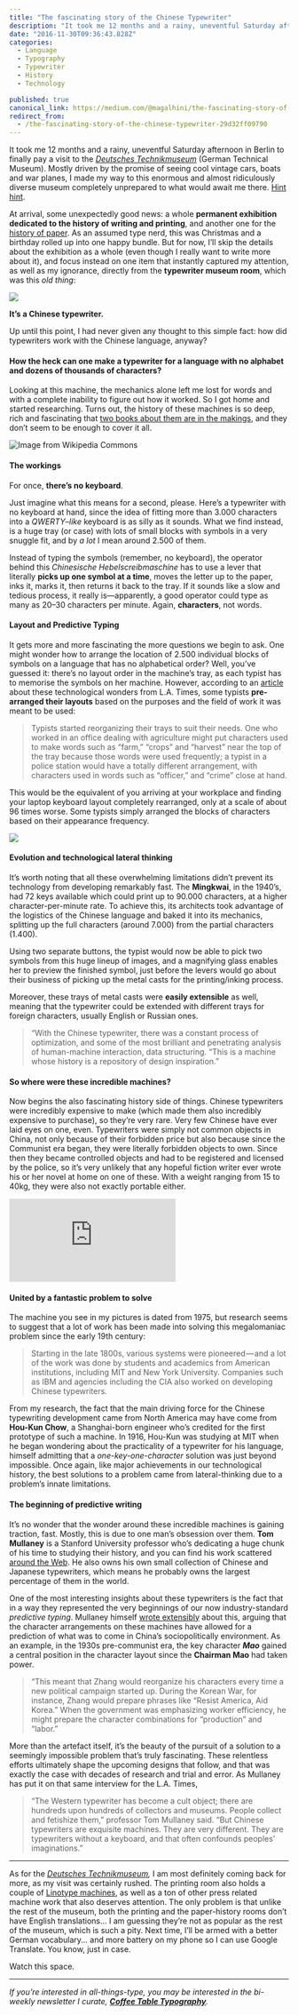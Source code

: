 ```yaml
---
title: "The fascinating story of the Chinese Typewriter"
description: "It took me 12 months and a rainy, uneventful Saturday afternoon in Berlin to finally pay a visit to the Deutsches Technikmuseum (German Technical Museum). Mostly driven by the promise of seeing cool…"
date: "2016-11-30T09:36:43.828Z"
categories: 
  - Language
  - Typography
  - Typewriter
  - History
  - Technology

published: true
canonical_link: https://medium.com/@magalhini/the-fascinating-story-of-the-chinese-typewriter-29d32ff09790
redirect_from:
  - /the-fascinating-story-of-the-chinese-typewriter-29d32ff09790
---
```


It took me 12 months and a rainy, uneventful Saturday afternoon in Berlin to finally pay a visit to the [_Deutsches Technikmuseum_](http://www.sdtb.de/English.122.0.html) (German Technical Museum). Mostly driven by the promise of seeing cool vintage cars, boats and war planes, I made my way to this enormous and almost ridiculously diverse museum completely unprepared to what would await me there. [Hint hint](https://twitter.com/magalhini/status/794967305490956289).

At arrival, some unexpectedly good news: a whole **permanent exhibition dedicated to the history of writing and printing**, and another one for the [history of paper](http://www.sdtb.de/Paper-technology.1255.0.html). As an assumed type nerd, this was Christmas and a birthday rolled up into one happy bundle. But for now, I’ll skip the details about the exhibition as a whole (even though I really want to write more about it), and focus instead on one item that instantly captured my attention, as well as my ignorance, directly from the **typewriter museum room**, which was this _old thing_:

![](./asset-1.jpeg)

**It’s a Chinese typewriter.**

Up until this point, I had never given any thought to this simple fact: how did typewriters work with the Chinese language, anyway?

#### **How the heck can one make a typewriter for a language with no alphabet** and dozens of thousands of characters?

Looking at this machine, the mechanics alone left me lost for words and with a complete inability to figure out how it worked. So I got home and started researching. Turns out, the history of these machines is so deep, rich and fascinating that [two books about them are in the makings](https://history.stanford.edu/people/tom-mullaney), and they don’t seem to be enough to cover it all.

![Image from Wikipedia Commons](./asset-2.jpeg)

#### The workings

For once, **there’s no keyboard**.

Just imagine what this means for a second, please. Here’s a typewriter with no keyboard at hand, since the idea of fitting more than 3.000 characters into a _QWERTY–like_ keyboard is as silly as it sounds. What we find instead, is a huge tray (or case) with lots of small blocks with symbols in a very snuggle fit, and by _a lot_ I mean around 2.500 of them.

Instead of typing the symbols (remember, no keyboard), the operator behind this _Chinesische Hebelscreibmaschine_ has to use a lever that literally **picks up one symbol at a time**, moves the letter up to the paper, inks it, marks it, then returns it back to the tray. If it sounds like a slow and tedious process, it really is—apparently, a good operator could type as many as 20–30 characters per minute. Again, **characters**, not words.

#### Layout and Predictive Typing

It gets more and more fascinating the more questions we begin to ask. One might wonder how to arrange the location of 2.500 individual blocks of symbols on a language that has no alphabetical order? Well, you’ve guessed it: there’s no layout order in the machine’s tray, as each typist has to memorise the symbols on her machine. However, according to an [article](http://www.latimes.com/world/asia/la-fg-chinese-typewriter-snap-story.html) about these technological wonders from L.A. Times, some typists **pre-arranged their layouts** based on the purposes and the field of work it was meant to be used:

> Typists started reorganizing their trays to suit their needs. One who worked in an office dealing with agriculture might put characters used to make words such as “farm,” “crops” and “harvest” near the top of the tray because those words were used frequently; a typist in a police station would have a totally different arrangement, with characters used in words such as “officer,” and “crime” close at hand.

This would be the equivalent of you arriving at your workplace and finding your laptop keyboard layout completely rearranged, only at a scale of about 96 times worse. Some typists simply arranged the blocks of characters based on their appearance frequency.

![](./asset-3.jpeg)

#### Evolution and technological lateral thinking

It’s worth noting that all these overwhelming limitations didn’t prevent its technology from developing remarkably fast. The **Mingkwai**, in the 1940’s, had 72 keys available which could print up to 90.000 characters, at a higher character-per-minute rate. To achieve this, its architects took advantage of the logistics of the Chinese language and baked it into its mechanics, splitting up the full characters (around 7.000) from the partial characters (1.400).

Using two separate buttons, the typist would now be able to pick two symbols from this huge lineup of images, and a magnifying glass enables her to preview the finished symbol, just before the levers would go about their business of picking up the metal casts for the printing/inking process.

Moreover, these trays of metal casts were **easily extensible** as well, meaning that the typewriter could be extended with different trays for foreign characters, usually English or Russian ones.

> “With the Chinese typewriter, there was a constant process of optimization, and some of the most brilliant and penetrating analysis of human-machine interaction, data structuring. “This is a machine whose history is a repository of design inspiration.”

#### So where were these incredible machines?

Now begins the also fascinating history side of things. Chinese typewriters were incredibly expensive to make (which made them also incredibly expensive to purchase), so they’re very rare. Very few Chinese have ever laid eyes on one, even. Typewriters were simply not common objects in China, not only because of their forbidden price but also because since the Communist era began, they were literally forbidden objects to own. Since then they became controlled objects and had to be registered and licensed by the police, so it’s very unlikely that any hopeful fiction writer ever wrote his or her novel at home on one of these. With a weight ranging from 15 to 40kg, they were also not exactly portable either.

<Embed src="https://www.youtube.com/embed/M77DxXRI014?feature=oembed" aspectRatio={undefined} caption="" />

#### United by a fantastic problem to solve

The machine you see in my pictures is dated from 1975, but research seems to suggest that a lot of work has been made into solving this megalomaniac problem since the early 19th century:

> Starting in the late 1800s, various systems were pioneered — and a lot of the work was done by students and academics from American institutions, including MIT and New York University. Companies such as IBM and agencies including the CIA also worked on developing Chinese typewriters.

From my research, the fact that the main driving force for the Chinese typewriting development came from North America may have come from **Hou-Kun Chow**, a Shanghai-born engineer who’s credited for the first prototype of such a machine. In 1916, Hou-Kun was studying at MIT when he began wondering about the practicality of a typewriter for his language, himself admitting that a _one-key-one-character_ solution was just beyond impossible. Once again, like major achievements in our technological history, the best solutions to a problem came from lateral-thinking due to a problem’s innate limitations.

#### The beginning of predictive writing

It’s no wonder that the wonder around these incredible machines is gaining traction, fast. Mostly, this is due to one man’s obsession over them. **Tom Mullaney** is a Stanford University professor who’s dedicating a huge chunk of his time to studying their history, and you can find his work scattered [around the Web](http://news.stanford.edu/news/2012/november/chinese-typewriter-historian-112812.html). He also owns his own small collection of Chinese and Japanese typewriters, which means he probably owns the largest percentage of them in the world.

One of the most interesting insights about these typewriters is the fact that in a way they represented the very beginnings of our now industry-standard _predictive typing_. Mullaney himself [wrote extensibly](http://news.stanford.edu/news/2012/november/chinese-typewriter-historian-112812.html) about this, arguing that the character arrangements on these machines have allowed for a prediction of what was to come in China’s sociopolitically environment. As an example, in the 1930s pre-communist era, the key character **_Mao_** gained a central position in the character layout since the **Chairman Mao** had taken power.

> “This meant that Zhang would reorganize his characters every time a new political campaign started up. During the Korean War, for instance, Zhang would prepare phrases like “Resist America, Aid Korea.” When the government was emphasizing worker efficiency, he might prepare the character combinations for “production” and “labor.”

More than the artefact itself, it’s the beauty of the pursuit of a solution to a seemingly impossible problem that’s truly fascinating. These relentless efforts ultimately shape the upcoming designs that follow, and that was exactly the case with decades of research and trial and error. As Mullaney has put it on that same interview for the L.A. Times,

> “The Western typewriter has become a cult object; there are hundreds upon hundreds of collectors and museums. People collect and fetishize them,” professor Tom Mullaney said. “But Chinese typewriters are exquisite machines. They are very different. They are typewriters without a keyboard, and that often confounds peoples’ imaginations.”

---

As for the [_Deutsches Technikmuseum_](http://www.sdtb.de/English.122.0.html)_,_ I am most definitely coming back for more, as my visit was certainly rushed. The printing room also holds a couple of [Linotype machines](https://en.wikipedia.org/wiki/Linotype_machine), as well as a ton of other press related machine work that also deserves attention. The only problem is that unlike the rest of the museum, both the printing and the paper-history rooms don’t have English translations… I am guessing they’re not as popular as the rest of the museum, which is such a pity. Next time, I’ll be armed with a better German vocabulary... and more battery on my phone so I can use Google Translate. You know, just in case.

Watch this space.

---

_If you’re interested in all-things-type, you may be interested in the bi-weekly newsletter I curate,_ [**_Coffee Table Typography_**](http://ricardofilipe.com/coffeetabletype)_._
